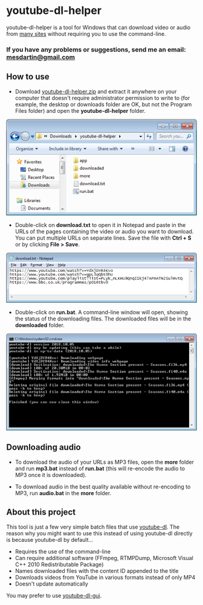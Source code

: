 # youtube-dl-helper

youtube-dl-helper is a tool for Windows that can download video or audio from [many sites](https://rg3.github.io/youtube-dl/supportedsites.html) without requiring you to use the command-line.

### If you have any problems or suggestions, send me an email: **mesdartin@gmail.com**

## How to use

* Download [youtube-dl-helper.zip](https://github.com/youtube-dl-helper/youtube-dl-helper.github.io/releases/download/v0.1/youtube-dl-helper.zip) and extract it anywhere on your computer that doesn't require administrator permission to write to (for example, the desktop or downloads folder are OK, but not the Program Files folder) and open the **youtube-dl-helper** folder.

![](folder.png)

* Double-click on **download.txt** to open it in Notepad and paste in the URLs of the pages containing the video or audio you want to download. You can put multiple URLs on separate lines. Save the file with **Ctrl + S** or by clicking **File > Save**.

![](notepad.png)

* Double-click on **run.bat**. A command-line window will open, showing the status of the downloading files. The downloaded files will be in the **downloaded** folder.

![](finished.png)

## Downloading audio

* To download the audio of your URLs as MP3 files, open the **more** folder and run **mp3.bat** instead of **run.bat** (this will re-encode the audio to MP3 once it is downloaded).

* To download audio in the best quality available without re-encoding to MP3, run **audio.bat** in the **more** folder.

## About this project

This tool is just a few very simple batch files that use [youtube-dl](http://rg3.github.io/youtube-dl/). The reason why you might want to use this instead of using youtube-dl directly is because youtube-dl by default...

* Requires the use of the command-line
* Can require additional software (FFmpeg, RTMPDump, Microsoft Visual C++ 2010 Redistributable Package)
* Names downloaded files with the content ID appended to the title
* Downloads videos from YouTube in various formats instead of only MP4
* Doesn't update automatically

You may prefer to use [youtube-dl-gui](https://mrs0m30n3.github.io/youtube-dl-gui/).

